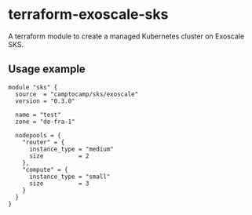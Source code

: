 # terraform-exoscale-sks

A terraform module to create a managed Kubernetes cluster on Exoscale SKS.

## Usage example

```hcl
module "sks" {
  source  = "camptocamp/sks/exoscale"
  version = "0.3.0"

  name = "test"
  zone = "de-fra-1"

  nodepools = {
    "router" = {
      instance_type = "medium"
      size          = 2
    },
    "compute" = {
      instance_type = "small"
      size          = 3
    }
  }
}
```
